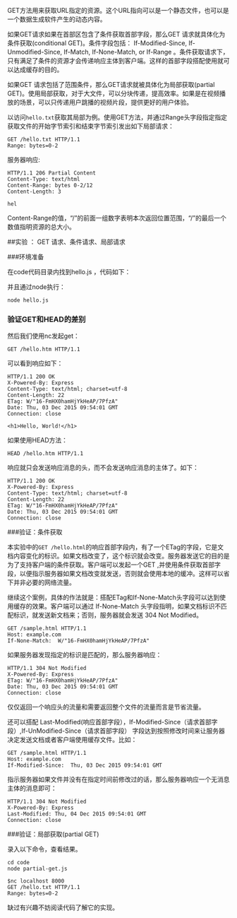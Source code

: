 GET方法用来获取URL指定的资源。这个URL指向可以是一个静态文件，也可以是一个数据生成软件产生的动态内容。

如果GET请求如果在首部区包含了条件获取首部字段，那么GET 请求就具体化为条件获取(conditional GET)。条件字段包括： If-Modified-Since, If-Unmodified-Since, If-Match, If-None-Match, or If-Range 。条件获取请求下，只有满足了条件的资源才会传递响应主体到客户端。这样的首部字段搭配使用就可以达成缓存的目的。

如果GET 请求包括了范围条件，那么GET请求就被具体化为局部获取(partial GET)。使用局部获取，对于大文件，可以分块传递，提高效率。如果是在视频播放的场景，可以只传递用户跳播的视频片段，提供更好的用户体验。

以访问`hello.txt`获取其局部为例。使用GET方法，并通过Range头字段指定指定获取文件的开始字节索引和结束字节索引发出如下局部请求：
 
    GET /hello.txt HTTP/1.1
    Range: bytes=0-2

服务器响应:

    HTTP/1.1 206 Partial Content
    Content-Type: text/html
    Content-Range: bytes 0-2/12
    Content-Length: 3

    hel

Content-Range的值，“/”的前面一组数字表明本次返回位置范围，“/”的最后一个数值指明资源的总大小。

##实验 ： GET 请求、条件请求、局部请求

###环境准备

在code代码目录内找到hello.js  ，代码如下：

并且通过node执行：

    node hello.js 


### 验证GET和HEAD的差别

然后我们使用nc发起get：


    GET /hello.htm HTTP/1.1

可以看到响应如下：

    HTTP/1.1 200 OK
    X-Powered-By: Express
    Content-Type: text/html; charset=utf-8
    Content-Length: 22
    ETag: W/"16-FmHX0hamHjYkHeAP/7PfzA"
    Date: Thu, 03 Dec 2015 09:54:01 GMT
    Connection: close

    <h1>Hello, World!</h1>

如果使用HEAD方法：

    HEAD /hello.htm HTTP/1.1

响应就只会发送响应消息的头，而不会发送响应消息的主体了。如下：

    HTTP/1.1 200 OK
    X-Powered-By: Express
    Content-Type: text/html; charset=utf-8
    Content-Length: 22
    ETag: W/"16-FmHX0hamHjYkHeAP/7PfzA"
    Date: Thu, 03 Dec 2015 09:54:01 GMT
    Connection: close


###验证：条件获取

本实验中的`GET /hello.html`的响应首部字段内，有了一个ETag的字段，它是文档内容变化的标识。如果文档改变了，这个标识就会改变。服务器发送它的目的是为了支持客户端的条件获取。客户端可以发起一个GET ,并使用条件获取首部字段，以便指示服务器如果文档改变就发送，否则就会使用本地的缓冲。这样可以省下并非必要的网络流量。

继续这个案例，具体的作法就是：搭配ETag和If-None-Match头字段可以达到使用缓存的效果。客户端可以通过 If-None-Match 头字段指明，如果文档标识不匹配标识，就发送新文档来；否则，服务器就会发送  304 Not Modified。

    GET /sample.html HTTP/1.1
    Host: example.com
    If-None-Match:  W/"16-FmHX0hamHjYkHeAP/7PfzA"

如果服务器发现指定的标识是匹配的，那么服务器响应：

    HTTP/1.1 304 Not Modified
    X-Powered-By: Express
    ETag: W/"16-FmHX0hamHjYkHeAP/7PfzA"
    Date: Thu, 03 Dec 2015 09:54:01 GMT
    Connection: close

仅仅返回一个响应头的流量和需要返回整个文件的流量而言是节省流量。

还可以搭配 Last-Modified(响应首部字段），If-Modified-Since（请求首部字段）,If-UnModified-Since（请求首部字段） 字段达到按照修改时间来让服务器决定发送文档或者客户端使用缓存文件。比如：

    GET /sample.html HTTP/1.1
    Host: example.com
    If-Modified-Since:  Thu, 03 Dec 2015 09:54:01 GMT

指示服务器如果文件并没有在指定时间前修改过的话，那么服务器响应一个无消息主体的消息即可：

    HTTP/1.1 304 Not Modified
    X-Powered-By: Express
    Last-Modified: Thu, 04 Dec 2015 09:54:01 GMT
    Connection: close


###验证：局部获取(partial GET)

录入以下命令，查看结果。

    cd code
    node partial-get.js

    $nc localhost 8000
    GET /hello.txt HTTP/1.1
    Range: bytes=0-2

缺过有兴趣不妨阅读代码了解它的实现。
